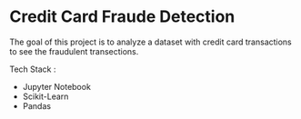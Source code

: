 # Credit Card Fraude Detection

The goal of this project is to analyze a dataset with credit card transactions to see the fraudulent transections.

Tech Stack :
- Jupyter Notebook
- Scikit-Learn
- Pandas
